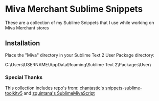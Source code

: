 Miva Merchant Sublime Snippets
==============================

These are a collection of my Sublime Snippets that I use while working on Miva Merchant stores

## Installation

Place the "Miva" directory in your Sublime Text 2 User Package directory:

C:\Users\USERNAME\AppData\Roaming\Sublime Text 2\Packages\User\

### Special Thanks

This collection includes repo's from: [chantastic's snippets-sublime-toolkitv5](https://github.com/chantastic/snippets-sublime-toolkitv5) and [zquintana's SublimeMivaScript](https://github.com/zquintana/SublimeMivaScript)